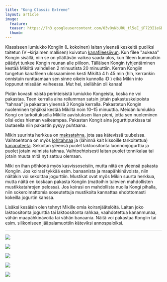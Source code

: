 ```yaml
---
title: "Kong Classic Extreme"
layout: article
image:
  feature:
  teaser: https://lh3.googleusercontent.com/O3vOyNbURU_tl5eE_jF723I1eGBo0h1Fff3_Pqquwhs=w245
  thumb:
---
```

Klassiseen lumiukko Kongiin (L kokoinen) laitan yleensä keskeltä puoliksi taitetun (V –kirjaimen mallisen) kuivatun [kanafileesiivun](http://clk.tradedoubler.com/click?p(210840)a(2526211)g(19927404)url(http://www.zooplus.fi/shop/koirat/luut/puruliuskat/rocco/171756)). Kun filee "aukeaa" Kongin sisällä, niin se on yllättävän vaikea saada ulos, kun fileen kummatkin päädyt tunkee Kongin reunan alle piiloon. Tälläisen Kongin tyhjentäminen kestää Mikiltä vaihdellen 2 minuutista 20 minuuttiin. Kerran Kongiin tungetun kanafileen ulossaaminen kesti Mikiltä 4 h 45 min (hih, kerrankin onnistuin runttaamaan sen sinne oikein kunnolla :D ) eikä Mikin into loppunut missään vaiheessa. Mut hei, siellähän oli kanaa!

Pidän kovasti näistä perinteisistä lumiukko Kongeista, koska ne voi pakastaa. Teen kerralla aina reilumman satsin jotain pakastuskelpoista "tahnaa" ja pakastan yleensä 3 Kongia kerralla. Pakastetun Kongin nuoleminen tyhjäksi kestää Mikiltä noin 10–15 minuuttia. Meidän lumiukko Kongi on tarkoituksella Mikille aavistuksen liian pieni, jotta sen nuoleminen olisi edes hieman vaikeampaa. Pakastan Kongit aina jogurttipurkissa tai lautasella niin pakastin pysyy puhtaana.

Mikin suurinta herkkua on [maksatahna](http://clk.tradedoubler.com/click?p(210840)a(2526211)g(19927404)url(http://www.zooplus.fi/shop/koirat/luut/pikkuherkut/puruherkut/198443)), jota saa kätevissä tuubeissa. Vaihtoehtona on myös [lohitahnaa](http://clk.tradedoubler.com/click?p(210840)a(2526211)g(19927404)url(http://www.zooplus.fi/shop/kissat/herkut/kissantahnat/muut_tahnat/405572)) ja (lähinnä kait kissoille tarkoitettua) [kanapateeta](http://clk.tradedoubler.com/click?p(210840)a(2526211)g(19927404)url(http://www.zooplus.fi/shop/kissat/herkut/kissantahnat/muut_tahnat/405574)). Sekoitan yleensä puolet laktoositonta luonnonjogurttia ja puolet jotain valmista tahnaa. Vaihtoehtoisesti laitan puolet tonnikalaa tai jotain muuta mitä nyt sattuu olemaan.

Miki on ihan pöhkönä myös kasvissoseisiin, mutta niitä en yleensä pakasta Kongiin. Jos koirasi tykkää esim. banaanista ja maapähkinävoista, niin näitäkin voi sekoittaa jogurttiin. Mustikat ovat myös Mikin suurta herkkua, mutta näitä en koskaan pakasta Kongiin (mattoihin tulevien mahdollisten mustikkatahrojen pelossa). Jos koirasi on mahdollista nuolla Kongi pihalla, niin sokeroimattomia soseutettuja mustikoita kannattaa ehdottomasti kokeilla jogurtin kanssa.

Lisäksi kesäisin olen tehnyt Mikille omia koiranjäätelöitä. Laitan joko laktoositonta jogurttia tai laktoositonta rahkaa, vaahdotettua kananmunaa, vähän maapähkinävoita tai vähän banaania. Näitä voi pakastaa Kongiin tai esim. silikoniseen jääpalamuottiin käteviksi annospaloiksi.

---

[![](https://lh3.googleusercontent.com/WAdUFGwOhM0n0hwdJjgv3WIcSNQSktjxL1QLBAxkyAk=w800)](https://lh3.googleusercontent.com/WAdUFGwOhM0n0hwdJjgv3WIcSNQSktjxL1QLBAxkyAk=s0)

[![](https://lh3.googleusercontent.com/FENStIVxez2NGPwup1iEHTN-cSlZNrB4ZcQzjicaAZc=w800)](https://lh3.googleusercontent.com/FENStIVxez2NGPwup1iEHTN-cSlZNrB4ZcQzjicaAZc=s0)

[![](https://lh3.googleusercontent.com/dxx29RtpzYIbTuyM2l6nBsfZKXRwr06lmdI8HVZnNh4=w800)](https://lh3.googleusercontent.com/dxx29RtpzYIbTuyM2l6nBsfZKXRwr06lmdI8HVZnNh4=s0)

[![](https://lh3.googleusercontent.com/WkluwSZ8mj0tIbXvkw8NLGNFUFqT4aSH2U5j5LT9x7M=w800)](https://lh3.googleusercontent.com/WkluwSZ8mj0tIbXvkw8NLGNFUFqT4aSH2U5j5LT9x7M=s0)

[![](https://lh3.googleusercontent.com/aXGNS1es1WmHKzr_RTwW6NZma5tPH-2f5Oak4ai8a4Q=w800)](https://lh3.googleusercontent.com/aXGNS1es1WmHKzr_RTwW6NZma5tPH-2f5Oak4ai8a4Q=s0)
